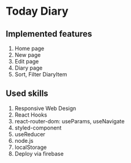 <h1>Today Diary</h1>

## Implemented features

1. Home page
2. New page
3. Edit page
4. Diary page
5. Sort, Filter DiaryItem

</b>

## Used skills

1. Responsive Web Design
2. React Hooks
3. react-router-dom: useParams, useNavigate
4. styled-component
5. useReducer
6. node.js
7. localStorage
8. Deploy via firebase
